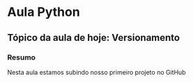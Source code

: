 # Aula Python

## Tópico da aula de hoje: Versionamento

### Resumo

Nesta aula estamos subindo nosso primeiro projeto no GitHub